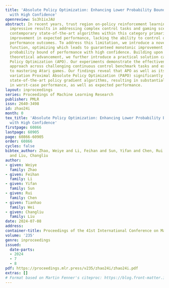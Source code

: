 ```yaml
---
title: 'Absolute Policy Optimization: Enhancing Lower Probability Bound of Performance
  with High Confidence'
openreview: Ss3h1ixJAU
abstract: In recent years, trust region on-policy reinforcement learning has achieved
  impressive results in addressing complex control tasks and gaming scenarios. However,
  contemporary state-of-the-art algorithms within this category primarily emphasize
  improvement in expected performance, lacking the ability to control over the worst-case
  performance outcomes. To address this limitation, we introduce a novel objective
  function, optimizing which leads to guaranteed monotonic improvement in the lower
  probability bound of performance with high confidence. Building upon this groundbreaking
  theoretical advancement, we further introduce a practical solution called Absolute
  Policy Optimization (APO). Our experiments demonstrate the effectiveness of our
  approach across challenging continuous control benchmark tasks and extend its applicability
  to mastering Atari games. Our findings reveal that APO as well as its efficient
  variation Proximal Absolute Policy Optimization (PAPO) significantly outperforms
  state-of-the-art policy gradient algorithms, resulting in substantial improvements
  in worst-case performance, as well as expected performance.
layout: inproceedings
series: Proceedings of Machine Learning Research
publisher: PMLR
issn: 2640-3498
id: zhao24i
month: 0
tex_title: 'Absolute Policy Optimization: Enhancing Lower Probability Bound of Performance
  with High Confidence'
firstpage: 60866
lastpage: 60905
page: 60866-60905
order: 60866
cycles: false
bibtex_author: Zhao, Weiye and Li, Feihan and Sun, Yifan and Chen, Rui and Wei, Tianhao
  and Liu, Changliu
author:
- given: Weiye
  family: Zhao
- given: Feihan
  family: Li
- given: Yifan
  family: Sun
- given: Rui
  family: Chen
- given: Tianhao
  family: Wei
- given: Changliu
  family: Liu
date: 2024-07-08
address:
container-title: Proceedings of the 41st International Conference on Machine Learning
volume: '235'
genre: inproceedings
issued:
  date-parts:
  - 2024
  - 7
  - 8
pdf: https://proceedings.mlr.press/v235/zhao24i/zhao24i.pdf
extras: []
# Format based on Martin Fenner's citeproc: https://blog.front-matter.io/posts/citeproc-yaml-for-bibliographies/
---
```

